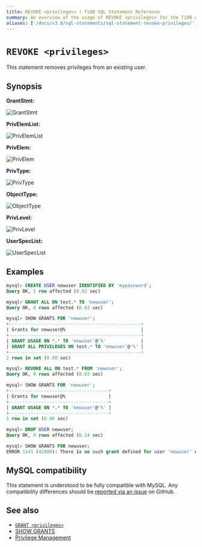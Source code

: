 ```yaml
---
title: REVOKE <privileges> | TiDB SQL Statement Reference
summary: An overview of the usage of REVOKE <privileges> for the TiDB database.
aliases: ['/docs/v3.0/sql-statements/sql-statement-revoke-privileges/','/docs/v3.0/reference/sql/statements/revoke-privileges/']
---
```


# `REVOKE <privileges>`

This statement removes privileges from an existing user.

## Synopsis

**GrantStmt:**

![GrantStmt](https://docs-download.pingcap.com/media/images/docs/sqlgram/GrantStmt.png)

**PrivElemList:**

![PrivElemList](https://docs-download.pingcap.com/media/images/docs/sqlgram/PrivElemList.png)

**PrivElem:**

![PrivElem](https://docs-download.pingcap.com/media/images/docs/sqlgram/PrivElem.png)

**PrivType:**

![PrivType](https://docs-download.pingcap.com/media/images/docs/sqlgram/PrivType.png)

**ObjectType:**

![ObjectType](https://docs-download.pingcap.com/media/images/docs/sqlgram/ObjectType.png)

**PrivLevel:**

![PrivLevel](https://docs-download.pingcap.com/media/images/docs/sqlgram/PrivLevel.png)

**UserSpecList:**

![UserSpecList](https://docs-download.pingcap.com/media/images/docs/sqlgram/UserSpecList.png)

## Examples

```sql
mysql> CREATE USER newuser IDENTIFIED BY 'mypassword';
Query OK, 1 row affected (0.02 sec)

mysql> GRANT ALL ON test.* TO 'newuser';
Query OK, 0 rows affected (0.03 sec)

mysql> SHOW GRANTS FOR 'newuser';
+-------------------------------------------------+
| Grants for newuser@%                            |
+-------------------------------------------------+
| GRANT USAGE ON *.* TO 'newuser'@'%'             |
| GRANT ALL PRIVILEGES ON test.* TO 'newuser'@'%' |
+-------------------------------------------------+
2 rows in set (0.00 sec)

mysql> REVOKE ALL ON test.* FROM 'newuser';
Query OK, 0 rows affected (0.03 sec)

mysql> SHOW GRANTS FOR 'newuser';
+-------------------------------------+
| Grants for newuser@%                |
+-------------------------------------+
| GRANT USAGE ON *.* TO 'newuser'@'%' |
+-------------------------------------+
1 row in set (0.00 sec)

mysql> DROP USER newuser;
Query OK, 0 rows affected (0.14 sec)

mysql> SHOW GRANTS FOR newuser;
ERROR 1141 (42000): There is no such grant defined for user 'newuser' on host '%'
```

## MySQL compatibility

This statement is understood to be fully compatible with MySQL. Any compatibility differences should be [reported via an issue](https://github.com/pingcap/tidb/issues/new/choose) on GitHub.

## See also

* [`GRANT <privileges>`](/sql-statements/sql-statement-grant-privileges.md)
* [SHOW GRANTS](/sql-statements/sql-statement-show-grants.md)
* [Privilege Management](/privilege-management.md)
